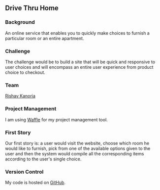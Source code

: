 Drive Thru Home
------------------------------------

### Background

An online service that enables you to quickly make choices to furnish a particular room or an entire apartment.

### Challenge

The challenge would be to build a site that will be quick and responsive to user choices and will encompass an entire user experience from product choice to checkout. 

### Team

[Rishav Kanoria](/people/rishav-kanoria.md)

### Project Management

I am using [Waffle](https://waffle.io/rishky/DriveThruHome) for my project management tool.

### First Story

Our first story is: a user would visit the website, choose which room he would like to furnish, pick from one of the available options given to the user and then the system would compile all the corresponding items according to the user's single choice.

### Version Control

My code is hosted on [GitHub](https://github.com/rishky/DriveThruHome).